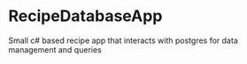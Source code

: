# RecipeDatabaseApp
Small c# based recipe app that interacts with postgres for data management and queries
